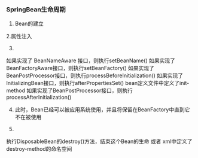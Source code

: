 ### SpringBean生命周期
1. Bean的建立

2.属性注入

3.
如果实现了 BeanNameAware 接口，则执行setBeanName()
如果实现了BeanFactoryAware接口，则执行setBeanFactory()
如果实现了BeanPostProcessor接口，则执行processBeforeInitialization()
如果实现了InitializingBean接口，则执行afterPropertiesSet()
bean定义文件中定义了init-method
如果实现了BeanPostProcessor接口，则执行processAfterInitialization()

4. 此时，Bean已经可以被应用系统使用，并且将保留在BeanFactory中直到它不在被使用

5.
执行DisposableBean的destroy()方法，结束这个Bean的生命
或者
xml中定义了destroy-method的命名空间
